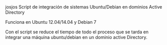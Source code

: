 <html>
josjos Script de integración de sistemas Ubuntu/Debian en dominios Active Directory

Funciona en Ubuntu 12.04/14.04 y Debian 7

Con el script se reduce el tiempo de todo el proceso que se tarda en integrar una máquina ubuntu/debian en un dominio active Directory.
</html>
